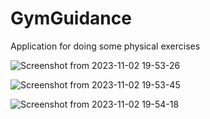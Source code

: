 # GymGuidance
Application for doing some physical exercises

![Screenshot from 2023-11-02 19-53-26](https://github.com/xus84/GymGuidance/assets/62716876/fb1c52d5-d304-4504-9973-a9c8e7071273)

![Screenshot from 2023-11-02 19-53-45](https://github.com/xus84/GymGuidance/assets/62716876/67eee34c-b00b-434e-bdc3-d3c862074648)

![Screenshot from 2023-11-02 19-54-18](https://github.com/xus84/GymGuidance/assets/62716876/57812875-4140-48b8-81cf-ac17a7f75ec8)

